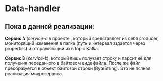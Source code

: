 # Data-handler

## Пока в данной реализации:

**Сервис А** (*service-a* в проекте), который представляет из себя producer, 
мониторящий изменения в папке (путь и интервал задается через properties) и отправляющий их в topic Kafka.

**Сервис B** (*service-b*), который лишь получает строку и парсит её для получения переданного в байтовом виде файла. 
После же файл преобразуется в объект байтовой строки (ByteString). Это не полная реализация микросервиса.